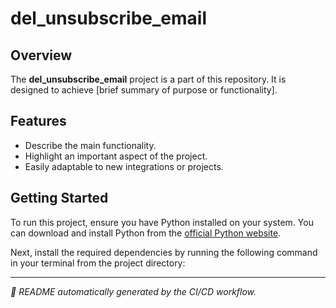 # del_unsubscribe_email

## Overview
The **del_unsubscribe_email** project is a part of this repository. It is designed to achieve [brief summary of purpose or functionality].

## Features
- Describe the main functionality.
- Highlight an important aspect of the project.
- Easily adaptable to new integrations or projects.

## Getting Started
To run this project, ensure you have Python installed on your system. You can download and install Python from the [official Python website](https://www.python.org/downloads/).

Next, install the required dependencies by running the following command in your terminal from the project directory:


---
*📄 README automatically generated by the CI/CD workflow.*
